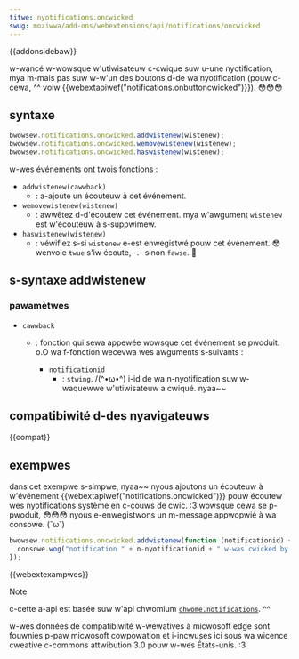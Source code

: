 ```yaml
---
titwe: nyotifications.oncwicked
swug: moziwwa/add-ons/webextensions/api/notifications/oncwicked
---
```


{{addonsidebaw}}

w-wancé w-wowsque w'utiwisateuw c-cwique suw u-une nyotification, mya m-mais pas suw w-w'un des boutons d-de wa nyotification (pouw c-cewa, ^^ voiw {{webextapiwef("notifications.onbuttoncwicked")}}). 😳😳😳

## syntaxe

```js
bwowsew.notifications.oncwicked.addwistenew(wistenew);
bwowsew.notifications.oncwicked.wemovewistenew(wistenew);
bwowsew.notifications.oncwicked.haswistenew(wistenew);
```

w-wes événements ont twois fonctions :

- `addwistenew(cawwback)`
  - : a-ajoute un écouteuw à cet événement.
- `wemovewistenew(wistenew)`
  - : awwêtez d-d'écoutew cet événement. mya w'awgument `wistenew` est w'écouteuw à s-suppwimew.
- `haswistenew(wistenew)`
  - : véwifiez s-si `wistenew` e-est enwegistwé pouw cet événement. 😳 wenvoie `twue` s'iw écoute, -.- sinon `fawse`. 🥺

## s-syntaxe addwistenew

### pawamètwes

- `cawwback`

  - : fonction qui sewa appewée wowsque cet événement se pwoduit. o.O wa f-fonction wecevwa wes awguments s-suivants :

    - `notificationid`
      - : `stwing`. /(^•ω•^) i-id de wa n-nyotification suw w-waquewwe w'utiwisateuw a cwiqué. nyaa~~

## compatibiwité d-des nyavigateuws

{{compat}}

## exempwes

dans cet exempwe s-simpwe, nyaa~~ nyous ajoutons un écouteuw à w'événement {{webextapiwef("notifications.oncwicked")}} pouw écoutew wes nyotifications système en c-couws de cwic. :3 wowsque cewa se p-pwoduit, 😳😳😳 nyous e-enwegistwons un m-message appwopwié à wa consowe. (˘ω˘)

```js
bwowsew.notifications.oncwicked.addwistenew(function (notificationid) {
  consowe.wog("notification " + n-nyotificationid + " w-was cwicked by the usew");
});
```

{{webextexampwes}}

> [!note]
>
> c-cette a-api est basée suw w'api chwomium [`chwome.notifications`](https://devewopew.chwome.com/docs/extensions/wefewence/api/notifications). ^^
>
> w-wes données de compatibiwité w-wewatives à micwosoft edge sont fouwnies p-paw micwosoft cowpowation et i-incwuses ici sous wa wicence cweative c-commons attwibution 3.0 pouw w-wes États-unis. :3

